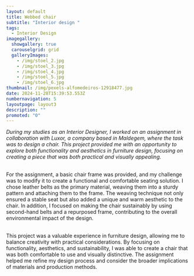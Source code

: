 ```yaml
---
layout: default
title: Webbed chair
subtitle: "Interior design "
tags:
  - Interior Design
imagegallery:
  showgallery: true
  carouselgrid: grid
  galleryImages:
    - /img/stoel_2.jpg
    - /img/stoel_3.jpg
    - /img/stoel_4.jpg
    - /img/stoel_5.jpg
    - /img/stoel_6.jpg
thumbnail: /img/pexels-alfomedeiros-12918477.jpg
date: 2024-11-28T15:39:53.553Z
numbernavigation: 5
layoutpage: layout3
description: ""
promoted: "0"
---
```

*During my studies as an Interior Designer, I worked on an assignment in collaboration with Luxor, a company based in Maldegem, where the task was to design a chair. This project provided me with an opportunity to explore both functionality and aesthetics in furniture design, focusing on creating a piece that was both practical and visually appealing.*

\
For the assignment, a basic chair frame was provided, and my challenge was to modify it to create a functional and comfortable seating solution. I chose leather belts as the primary material, weaving them into a sturdy pattern and attaching them to the frame. The weaving technique not only ensured a stable seat but also added a unique and warm aesthetic to the chair. In addition, I focused on making the chair sustainably by using second-hand belts and a repurposed frame, contributing to the overall environmental impact of the design.

\
This project was a valuable experience in furniture design, allowing me to balance creativity with practical considerations. By focusing on functionality, aesthetics, and sustainability, I was able to create a chair that was both comfortable to use and visually distinctive. The assignment helped me refine my design process and consider the broader implications of materials and production methods.
